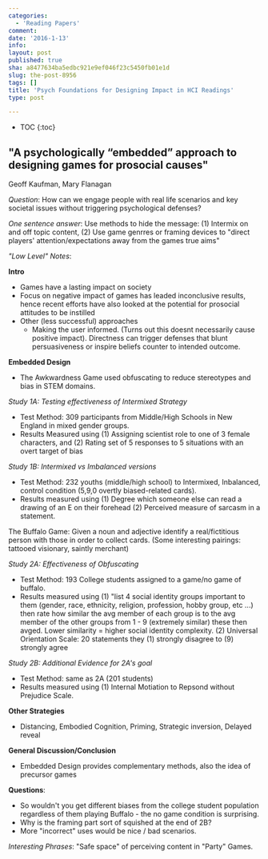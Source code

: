 ```yaml
---
categories:
  - 'Reading Papers'
comment: 
date: '2016-1-13'
info: 
layout: post
published: true
sha: a8477634ba5edbc921e9ef046f23c5450fb01e1d
slug: the-post-8956
tags: []
title: 'Psych Foundations for Designing Impact in HCI Readings'
type: post

---
```



* TOC
{:toc}

## "A psychologically “embedded” approach to designing games for prosocial causes"

Geoff Kaufman, Mary Flanagan

*Question*: How can we engage people with real life scenarios and key societal issues without triggering psychological defenses?

*One sentence answer*: Use methods to hide the message: (1) Intermix on and off topic content, (2) Use game genrres or framing devices to "direct players' attention/expectations away from the games true aims"

*"Low Level" Notes*:

**Intro**
- Games have a lasting impact on society
- Focus on negative impact of games has leaded inconclusive results, hence recent efforts have also looked at the potential for prosocial attitudes to be instilled 
- Other (less successful) approaches
    - Making the user informed. (Turns out this doesnt necessarily cause positive impact). Directness can trigger defenses that blunt persuasiveness or inspire beliefs counter to intended outcome.

**Embedded Design**

- The Awkwardness Game used obfuscating to reduce stereotypes and bias in STEM domains.

*Study 1A: Testing effectiveness of Intermixed Strategy*

- Test Method: 309 participants from Middle/High Schools in New England in mixed gender groups. 
- Results Measured using (1) Assigning scientist role to one of 3 female characters, and (2) Rating set of 5 responses to 5 situations with an overt target of bias

*Study 1B: Intermixed vs Imbalanced versions*

- Test Method: 232 youths (middle/high school) to Intermixed, Inbalanced, control condition (5,9,0 overtly biased-related cards).
- Results measured using (1) Degree which someone else can read a drawing of an E on their forehead (2) Perceived measure of sarcasm in a statement.

The Buffalo Game: Given a noun and adjective identify a real/fictitious person with those in order to collect cards. (Some interesting pairings: tattooed visionary, saintly merchant)

*Study 2A: Effectiveness of Obfuscating*
- Test Method: 193 College students assigned to a game/no game of buffalo.
- Results measured using (1) "list 4 social identity groups important to them (gender, race, ethnicity, religion, profession, hobby group, etc ...) then rate how similar the avg member of each group is to the avg member of the other groups from 1 - 9 (extremely similar) these then avged. Lower similarity = higher social identity complexity. (2) Universal Orientation Scale: 20 statements they (1) strongly disagree to (9) strongly agree

*Study 2B: Additional Evidence for 2A's goal*

- Test Method: same as 2A (201 students)
- Results measured using (1) Internal Motiation to Repsond without Prejudice Scale.

**Other Strategies**

- Distancing, Embodied Cognition, Priming, Strategic inversion, Delayed reveal 

**General Discussion/Conclusion**

- Embedded Design provides complementary methods, also the idea of precursor games


**Questions**: 
- So wouldn't you get different biases from the college student population regardless of them playing Buffalo - the no game condition is surprising.
- Why is the framing part sort of squished at the end of 2B?
- More "incorrect" uses would be nice / bad scenarios.

*Interesting Phrases*: "Safe space" of perceiving content in "Party" Games.